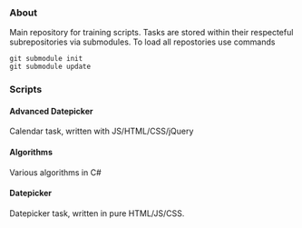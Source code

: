 ### About

Main repository for training scripts. Tasks are stored within their respecteful subrepositories via submodules.
To load all repostories use commands

```
git submodule init
git submodule update
```

### Scripts

#### Advanced Datepicker

Calendar task, written with JS/HTML/CSS/jQuery

#### Algorithms

Various algorithms in C#

#### Datepicker

Datepicker task, written in pure HTML/JS/CSS.


